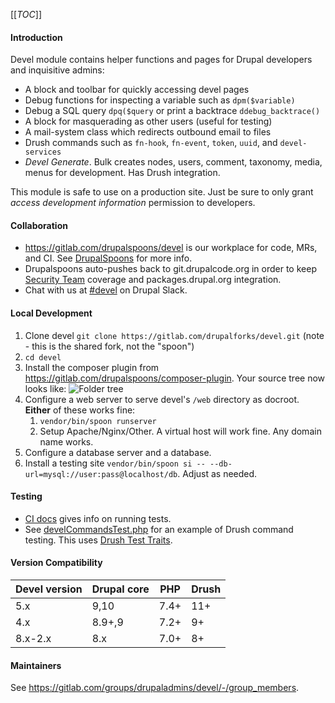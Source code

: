 [[_TOC_]]

#### Introduction

Devel module contains helper functions and pages for Drupal developers and
inquisitive admins:

 - A block and toolbar for quickly accessing devel pages
 - Debug functions for inspecting a variable such as `dpm($variable)`
 - Debug a SQL query `dpq($query` or print a backtrace `ddebug_backtrace()`
 - A block for masquerading as other users (useful for testing)
 - A mail-system class which redirects outbound email to files
 - Drush commands such as `fn-hook`, `fn-event`, `token`, `uuid`, and `devel-services`
 - *Devel Generate*. Bulk creates nodes, users, comment, taxonomy, media, menus for development. Has
 Drush integration.

This module is safe to use on a production site. Just be sure to only grant
_access development information_ permission to developers.

#### Collaboration
- https://gitlab.com/drupalspoons/devel is our workplace for code, MRs, and CI. See
[DrupalSpoons](https://gitlab.com/drupalcontrib/webmasters/-/blob/master/README.md)
for more info.
- Drupalspoons auto-pushes back to git.drupalcode.org in order to keep
[Security Team](https://www.drupal.org/security) coverage and packages.drupal.org integration.
- Chat with us at [#devel](https://drupal.slack.com/archives/C012WAW1MH6) on Drupal Slack.

#### Local Development
1. Clone devel `git clone https://gitlab.com/drupalforks/devel.git` (note - this is the shared fork, not the "spoon")
1. `cd devel`
1. Install the composer plugin from https://gitlab.com/drupalspoons/composer-plugin. Your source tree now looks like:
![Folder tree](/icons/folder.png)
1. Configure a web server to serve devel's `/web` directory as docroot. __Either__ of these works fine:
    1. `vendor/bin/spoon runserver`
	1. Setup Apache/Nginx/Other. A virtual host will work fine. Any domain name works.
1. Configure a database server and a database.
1. Install a testing site `vendor/bin/spoon si -- --db-url=mysql://user:pass@localhost/db`. Adjust as needed.

#### Testing
- [CI docs](https://gitlab.com/drupalspoons/webmasters/-/blob/master/docs/ci.md) gives info on running tests.
- See [develCommandsTest.php](tests/src/Functional/DevelCommandsTest.php) for an example of Drush command testing. This uses [Drush Test Traits](https://www.drush.org/contribute/#drush-test-traits).

#### Version Compatibility
| Devel version | Drupal core | PHP  | Drush |
|---------------|-------------|------|-------|
| 5.x           | 9,10        | 7.4+ | 11+   |
| 4.x           | 8.9+,9      | 7.2+ | 9+    |
| 8.x-2.x       | 8.x         | 7.0+ | 8+    |

#### Maintainers

See https://gitlab.com/groups/drupaladmins/devel/-/group_members.

